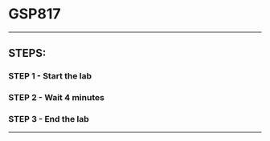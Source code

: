 # GSP817
____
## STEPS:
### STEP 1 - Start the lab
### STEP 2 - Wait 4 minutes
### STEP 3 - End the lab
____
